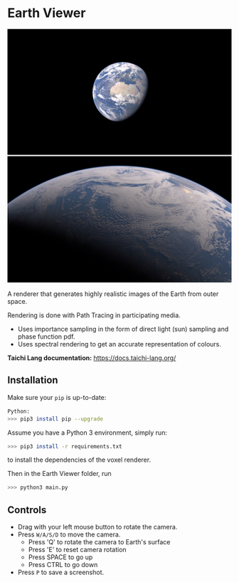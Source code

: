 # <a name="title">Earth Viewer</a>

![Earth render 1](screenshot/main.py-2023-12-04-010432.jpg) ![Earth render 2](screenshot/main.py-2023-12-04-002739.jpg)

A renderer that generates highly realistic images of the Earth from outer space. 

Rendering is done with Path Tracing in participating media. 
+ Uses importance sampling in the form of direct light (sun) sampling and phase function pdf.
+ Uses spectral rendering to get an accurate representation of colours. 

**Taichi Lang documentation:** https://docs.taichi-lang.org/

## Installation

Make sure your `pip` is up-to-date:

```bash
Python:
>>> pip3 install pip --upgrade
```

Assume you have a Python 3 environment, simply run:

```bash
>>> pip3 install -r requirements.txt
```

to install the dependencies of the voxel renderer.

Then in the Earth Viewer folder, run
```bash
>>> python3 main.py
```


## Controls

+ Drag with your left mouse button to rotate the camera.
+ Press `W/A/S/D` to move the camera.
  + Press 'Q' to rotate the camera to Earth's surface
  + Press 'E' to reset camera rotation
  + Press SPACE to go up
  + Press CTRL to go down
+ Press `P` to save a screenshot.

